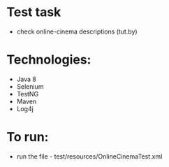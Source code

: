 # Test task 
+ check online-cinema descriptions (tut.by)

# Technologies:
- Java 8
- Selenium
- TestNG
- Maven
- Log4j


# To run:
- run the file - test/resources/OnlineCinemaTest.xml
